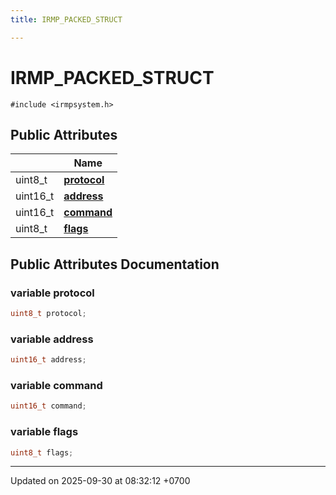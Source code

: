 ```yaml
---
title: IRMP_PACKED_STRUCT

---
```


# IRMP_PACKED_STRUCT






`#include <irmpsystem.h>`

## Public Attributes

|                | Name           |
| -------------- | -------------- |
| uint8_t | **[protocol](Classes/a00153.md#variable-protocol)**  |
| uint16_t | **[address](Classes/a00153.md#variable-address)**  |
| uint16_t | **[command](Classes/a00153.md#variable-command)**  |
| uint8_t | **[flags](Classes/a00153.md#variable-flags)**  |

## Public Attributes Documentation

### variable protocol

```cpp
uint8_t protocol;
```


### variable address

```cpp
uint16_t address;
```


### variable command

```cpp
uint16_t command;
```


### variable flags

```cpp
uint8_t flags;
```


-------------------------------

Updated on 2025-09-30 at 08:32:12 +0700